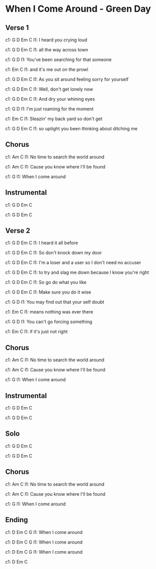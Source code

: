 ---
---

# When I Come Around - Green Day

## Verse 1
c1: G    D                Em     C
l1:    I heard you crying loud

c1: G          D         Em     C
l1:   all the way across town

c1:              G                  D
l1: You've been searching for that someone

c1:          Em              C
l1: and it's me out on the prowl

c1:     G            D         Em           C
l1: As you sit around feeling sorry for yourself

c1: G       D                Em    C
l1:   Well, don't get lonely now

c1: G     D                Em     C
l1:   And dry your whining eyes

c1:          G               D
l1: I'm just roaming for the moment

c1:          Em                     C
l1: Sleazin' my back yard so don't get

c1: G               D                   Em        C
l1: so uptight you been thinking about ditching me

## Chorus
c1: Am                        C
l1:     No time to search the world around

c1: Am                               C
l1:     Cause you know where I'll be found

c1:                  G
l1:     When I come around

## Instrumental

c1: G D  Em  C

c1: G D  Em  C

## Verse 2
c1: G    D             Em     C
l1:   I heard it all before

c1: G     D                   Em     C
l1:   So don't knock down my door

c1:        G           D         Em            C
l1: I'm a loser and a user so I don't need no accuser

c1:     G               D              Em          C
l1: to try and slag me down because I know you're right

c1: G    D              Em    C
l1:   So go do what you like

c1: G       D             Em   C
l1:   Make sure you do it wise

c1:          G                  D
l1: You may find out that your self doubt

c1:         Em             C
l1: means nothing was ever there

c1:      G                D
l1: You can't go forcing something

c1:          Em       C
l1: if it's just not right

## Chorus
c1: Am                        C
l1:     No time to search the world around

c1: Am                               C
l1:     Cause you know where I'll be found

c1:                  G
l1:     When I come around

## Instrumental
c1: G D  Em  C

c1: G D  Em  C

## Solo
c1: G  D  Em  C

c1: G  D  Em  C

## Chorus
c1: Am                        C
l1:     No time to search the world around

c1: Am                               C
l1:     Cause you know where I'll be found

c1:                  G
l1:     When I come around

## Ending
c1:     D  Em  C             G
l1:             When I come around

c1:     D  Em  C             G
l1:             When I come around

c1:     D  Em  C             G
l1:             When I come around

c1:     D  Em  C